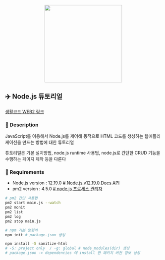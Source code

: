 <p align="center">
  <img src="https://upload.wikimedia.org/wikipedia/commons/d/d9/Node.js_logo.svg" width="250" />
</p>

## ✈️ Node.js 튜토리얼

[생활코드 WEB2 링크](https://opentutorials.org/course/3332)

### 🛫 Description

JavaScript를 이용해서 Node.js를 제어해 동적으로 HTML 코드를 생성하는 웹애플리케이션을 만드는 방법에 대한 튜토리얼

튜토리얼은 기본 설치방법, node.js runtime 사용법, node.js로 간단한 CRUD 기능을 수행하는 페이지 제작 등을 다룬다

### 🛫 Requirements

-   Node.js version : 12.19.0 [# Node.js v12.19.0 Docs API](https://nodejs.org/dist/latest-v12.x/docs/api/)
-   pm2 version : 4.5.0 [# node.js 프로세스 관리자](https://pm2.keymetrics.io/)

```bash
# pm2 간단 사용법
pm2 start main.js --watch
pm2 monit
pm2 list
pm2 log
pm2 stop main.js
```

```bash
# npm 기본 명령어
npm init # package.json 생성

npm install -S sanitize-html
# -S: project only  / -g: global # node_modules(dir) 생성
# package.json -> dependencies 에 install 한 패키지 버전 정보 생성
```

<!-- ![nodejs](https://upload.wikimedia.org/wikipedia/commons/d/d9/Node.js_logo.svg =250x) -->

